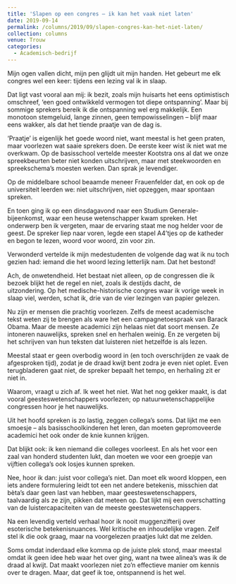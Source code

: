 ```yaml
---
title: 'Slapen op een congres – ik kan het vaak niet laten'
date: 2019-09-14
permalink: /columns/2019/09/slapen-congres-kan-het-niet-laten/
collection: columns
venue: Trouw
categories:
  - Academisch-bedrijf
---
```


Mijn ogen vallen dicht, mijn pen glijdt uit mijn handen. Het gebeurt me elk congres wel een keer: tijdens een lezing val ik in slaap.

Dat ligt vast vooral aan mij: ik bezit, zoals mijn huisarts het eens optimistisch omschreef, ‘een goed ontwikkeld vermogen tot diepe ontspanning’. Maar bij sommige sprekers bereik ik die ontspanning wel erg makkelijk. Een monotoon stemgeluid, lange zinnen, geen tempowisselingen – blijf maar eens wakker, als dat het tiende praatje van de dag is.

‘Praatje’ is eigenlijk het goede woord niet, want meestal is het geen praten, maar voorlezen wat saaie sprekers doen. De eerste keer wist ik niet wat me overkwam. Op de basisschool vertelde meester Kootstra ons al dat we onze spreekbeurten beter niet konden uitschrijven, maar met steekwoorden en spreekschema’s moesten werken. Dan sprak je levendiger.

Op de middelbare school beaamde meneer Frauenfelder dat, en ook op de universiteit leerden we: niet uitschrijven, niet opzeggen, maar spontaan spreken.

En toen ging ik op een dinsdagavond naar een Studium Generale-bijeenkomst, waar een heuse wetenschapper kwam spreken. Het onderwerp ben ik vergeten, maar de ervaring staat me nog helder voor de geest. De spreker liep naar voren, legde een stapel A4’tjes op de katheder en begon te lezen, woord voor woord, zin voor zin.

Verwonderd vertelde ik mijn medestudenten de volgende dag wat ik nu toch gezien had: iemand die het woord lezing letterlijk nam. Dat het bestond!

Ach, de onwetendheid. Het bestaat niet alleen, op de congressen die ik bezoek blijkt het de regel en niet, zoals ik destijds dacht, de uitzondering. Op het medische-historische congres waar ik vorige week in slaap viel, werden, schat ik, drie van de vier lezingen van papier gelezen.

Nu zijn er mensen die prachtig voorlezen. Zelfs de meest academische tekst weten zij te brengen als ware het een campagnetoespraak van Barack Obama. Maar de meeste academici zijn helaas niet dat soort mensen. Ze intoneren nauwelijks, spreken snel en herhalen weinig. En ze vergeten bij het schrijven van hun teksten dat luisteren niet hetzelfde is als lezen.

Meestal staat er geen overbodig woord in (en toch overschrijden ze vaak de afgesproken tijd), zodat je de draad kwijt bent zodra je even niet oplet. Even terugbladeren gaat niet, de spreker bepaalt het tempo, en herhaling zit er niet in. 

Waarom, vraagt u zich af. Ik weet het niet. Wat het nog gekker maakt, is dat vooral geesteswetenschappers voorlezen; op natuurwetenschappelijke congressen hoor je het nauwelijks.

Uit het hoofd spreken is zo lastig, zeggen collega’s soms. Dat lijkt me een smoesje – als basisschoolkinderen het leren, dan moeten gepromoveerde academici het ook onder de knie kunnen krijgen.

Dat blijkt ook: ik ken niemand die colleges voorleest. En als het voor een zaal van honderd studenten lukt, dan moeten we voor een groepje van vijftien collega’s ook losjes kunnen spreken.

Nee, hoor ik dan: juist voor collega’s niet. Dan moet elk woord kloppen, een iets andere formulering leidt tot een net andere betekenis, misschien dat bèta’s daar geen last van hebben, maar geesteswetenschappers, taalvaardig als ze zijn, pikken dat meteen op. Dat lijkt mij een overschatting van de luistercapaciteiten van de meeste geesteswetenschappers.

Na een levendig verteld verhaal hoor ik nooit muggenzifterij over esoterische betekenisnuances. Wel kritische en inhoudelijke vragen. Zelf stel ik die ook graag, maar na voorgelezen praatjes lukt dat me zelden.

Soms omdat inderdaad elke komma op de juiste plek stond, maar meestal omdat ik geen idee heb waar het over ging, want na twee alinea’s was ik de draad al kwijt. Dat maakt voorlezen niet zo’n effectieve manier om kennis over te dragen. Maar, dat geef ik toe, ontspannend is het wel.
